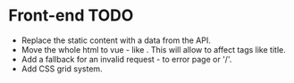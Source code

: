 # Front-end TODO
* Replace the static content with a data from the API.
* Move the whole html to vue - like <head>. This will allow to affect tags like title.
* Add a fallback for an invalid request - to error page or '/'.
* Add CSS grid system.